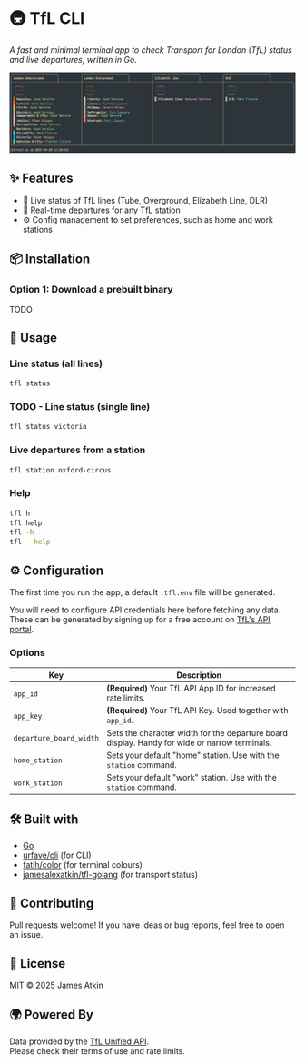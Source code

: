 # 🚇 TfL CLI

*A fast and minimal terminal app to check Transport for London (TfL) status and live departures, written in Go.*

![Status](assets/status_screenshot.png)


## ✨ Features

- 🚦 Live status of TfL lines (Tube, Overground, Elizabeth Line, DLR)
- 🚉 Real-time departures for any TfL station
- ⚙️ Config management to set preferences, such as home and work stations


## 📦 Installation

### Option 1: Download a prebuilt binary

TODO

## 🚀 Usage

### Line status (all lines)

```bash
tfl status
```

### TODO - Line status (single line)


```bash
tfl status victoria
```

### Live departures from a station

```bash
tfl station oxford-circus
```

### Help

```bash
tfl h
tfl help
tfl -h
tfl --help
```


## ⚙️ Configuration

The first time you run the app, a default `.tfl.env` file will be generated.

You will need to configure API credentials here before fetching any data. These can be generated by signing up for a free account on [TfL's API portal](https://api-portal.tfl.gov.uk/).

### Options

| Key                   | Description                                                                                              |
|------------------------|----------------------------------------------------------------------------------------------------------|
| `app_id`              | **(Required)** Your TfL API App ID for increased rate limits.                                               |
| `app_key`             | **(Required)** Your TfL API Key. Used together with `app_id`.                                               |
| `departure_board_width` | Sets the character width for the departure board display. Handy for wide or narrow terminals. |
| `home_station`        | Sets your default "home" station. Use with the `station` command.                                 |
| `work_station`        | Sets your default "work" station. Use with the `station` command.          |


## 🛠️ Built with

- [Go](https://golang.org/)
- [urfave/cli](github.com/urfave/cli/v3) (for CLI)
- [fatih/color](github.com/fatih/color) (for terminal colours)
- [jamesalexatkin/tfl-golang](github.com/jamesalexatkin/tfl-golang) (for transport status)


<!-- ## 🧪 Development

```bash
go build
./tfl status
```

To run tests:

```bash
go test ./...
``` -->


## 🤝 Contributing

Pull requests welcome! If you have ideas or bug reports, feel free to open an issue.


## 📜 License

MIT © 2025 James Atkin


## 🌍 Powered By

Data provided by the [TfL Unified API](https://api.tfl.gov.uk/).  
Please check their terms of use and rate limits.
